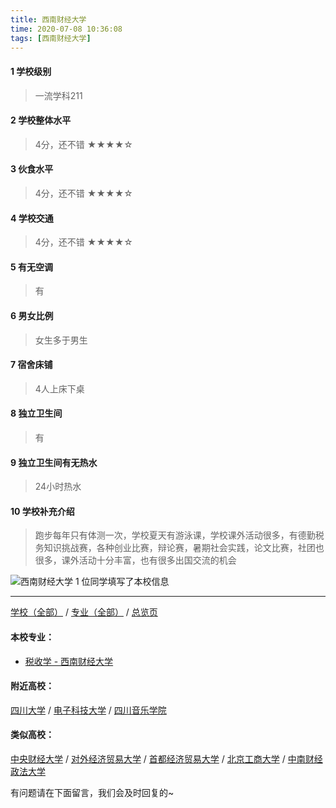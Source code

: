 ```yaml
---
title: 西南财经大学
time: 2020-07-08 10:36:08
tags: [西南财经大学]
---
```

#### 1 学校级别
> 一流学科211


#### 2 学校整体水平
> 4分，还不错
★★★★☆


#### 3 伙食水平
>  4分，还不错
★★★★☆


#### 4 学校交通
>  4分，还不错
★★★★☆


#### 5 有无空调
> 有


#### 6 男女比例
> 女生多于男生

#### 7 宿舍床铺
> 4人上床下桌
 

#### 8 独立卫生间
> 有


#### 9 独立卫生间有无热水
> 24小时热水


#### 10 学校补充介绍
> 跑步每年只有体测一次，学校夏天有游泳课，学校课外活动很多，有德勤税务知识挑战赛，各种创业比赛，辩论赛，暑期社会实践，论文比赛，社团也很多，课外活动十分丰富，也有很多出国交流的机会


![西南财经大学](http://upload-images.jianshu.io/upload_images/6510336-210ad5aa5aaa1328.jpg?imageMogr2/auto-orient/strip%7CimageView2/2/w/1240)
1 位同学填写了本校信息
***
[学校（全部）](https://univgo.github.io/2020/07/08/3efa6bcca419) / [专业（全部）](https://univgo.github.io/2020/07/08/2d4c6d3552c2) / [总览页](https://univgo.github.io/2020/07/08/445daeb4fa00)
#### 本校专业：
- [税收学 - 西南财经大学](https://univgo.github.io/2020/07/08/428c6ac632e9)

#### 附近高校：
[四川大学](https://univgo.github.io/2020/07/08/四川大学)  / [电子科技大学](https://univgo.github.io/2020/07/08/电子科技大学) / [四川音乐学院](https://univgo.github.io/2020/07/08/四川音乐学院)
#### 类似高校：
[中央财经大学](https://univgo.github.io/2020/07/08/中央财经大学) / [对外经济贸易大学](https://univgo.github.io/2020/07/08/对外经济贸易大学) / [首都经济贸易大学](https://univgo.github.io/2020/07/08/首都经济贸易大学) / [北京工商大学](https://univgo.github.io/2020/07/08/北京工商大学) / [中南财经政法大学](https://univgo.github.io/2020/07/08/中南财经政法大学)


有问题请在下面留言，我们会及时回复的~
